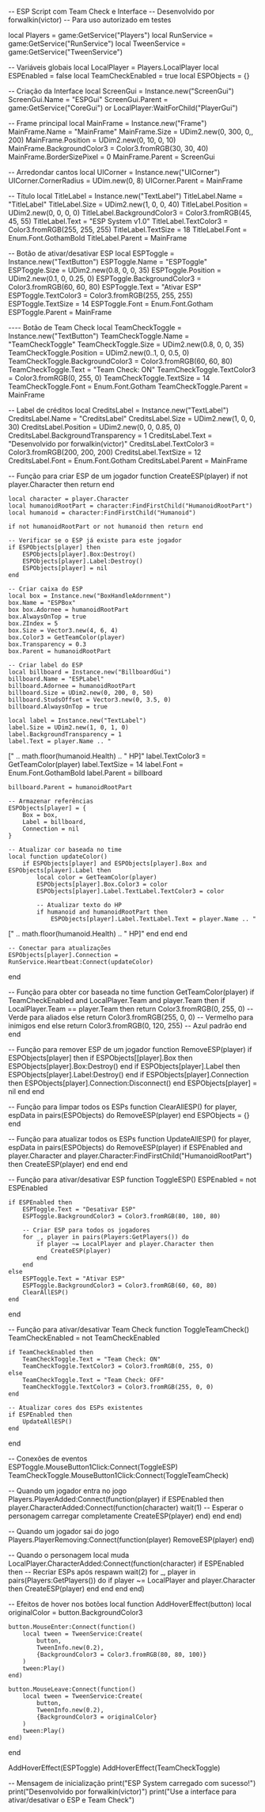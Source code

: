 -- ESP Script com Team Check e Interface
-- Desenvolvido por forwalkin(victor)
-- Para uso autorizado em testes

local Players = game:GetService("Players")
local RunService = game:GetService("RunService")
local TweenService = game:GetService("TweenService")

-- Variáveis globais
local LocalPlayer = Players.LocalPlayer
local ESPEnabled = false
local TeamCheckEnabled = true
local ESPObjects = {}

-- Criação da Interface
local ScreenGui = Instance.new("ScreenGui")
ScreenGui.Name = "ESPGui"
ScreenGui.Parent = game:GetService("CoreGui") or LocalPlayer:WaitForChild("PlayerGui")

-- Frame principal
local MainFrame = Instance.new("Frame")
MainFrame.Name = "MainFrame"
MainFrame.Size = UDim2.new(0, 300, 0,, 200)
MainFrame.Position = UDim2.new(0, 10, 0, 10)
MainFrame.BackgroundColor3 = Color3.fromRGB(30, 30, 40)
MainFrame.BorderSizePixel = 0
MainFrame.Parent = ScreenGui

-- Arredondar cantos
local UICorner = Instance.new("UICorner")
UICorner.CornerRadius = UDim.new(0, 8)
UICorner.Parent = MainFrame

-- Título
local TitleLabel = Instance.new("TextLabel")
TitleLabel.Name = "TitleLabel"
TitleLabel.Size = UDim2.new(1, 0, 0, 40)
TitleLabel.Position = UDim2.new(0, 0, 0, 0)
TitleLabel.BackgroundColor3 = Color3.fromRGB(45, 45, 55)
TitleLabel.Text = "ESP System v1.0"
TitleLabel.TextColor3 = Color3.fromRGB(255, 255, 255)
TitleLabel.TextSize = 18
TitleLabel.Font = Enum.Font.GothamBold
TitleLabel.Parent = MainFrame

-- Botão de ativar/desativar ESP
local ESPToggle = Instance.new("TextButton")
ESPToggle.Name = "ESPToggle"
ESPToggle.Size = UDim2.new(0.8, 0, 0, 35)
ESPToggle.Position = UDim2.new(0.1, 0, 0.25, 0)
ESPToggle.BackgroundColor3 = Color3.fromRGB(60, 60, 80)
ESPToggle.Text = "Ativar ESP"
ESPToggle.TextColor3 = Color3.fromRGB(255, 255, 255)
ESPToggle.TextSize = 14
ESPToggle.Font = Enum.Font.Gotham
ESPToggle.Parent = MainFrame

---- Botão de Team Check
local TeamCheckToggle = Instance.new("TextButton")
TeamCheckToggle.Name = "TeamCheckToggle"
TeamCheckToggle.Size = UDim2.new(0.8, 0, 0, 35)
TeamCheckToggle.Position = UDim2.new(0..1, 0, 0.5, 0)
TeamCheckToggle.BackgroundColor3 = Color3.fromRGB(60, 60, 80)
TeamCheckToggle.Text = "Team Check: ON"
TeamCheckToggle.TextColor3 = Color3.fromRGB(0, 255, 0)
TeamCheckToggle.TextSize = 14
TeamCheckToggle.Font = Enum.Font.Gotham
TeamCheckToggle.Parent = MainFrame

-- Label de créditos
local CreditsLabel = Instance.new("TextLabel")
CreditsLabel.Name = "CreditsLabel"
CreditsLabel.Size = UDim2.new(1, 0, 0, 30)
CreditsLabel.Position = UDim2.new(0, 0, 0.85, 0)
CreditsLabel.BackgroundTransparency = 1
CreditsLabel.Text = "Desenvolvido por forwalkin(victor)"
CreditsLabel.TextColor3 = Color3.fromRGB(200, 200, 200)
CreditsLabel.TextSize = 12
CreditsLabel.Font = Enum.Font.Gotham
CreditsLabel.Parent = MainFrame

-- Função para criar ESP de um jogador
function CreateESP(player)
    if not player.Character then return end
    
    local character = player.Character
    local humanoidRootPart = character:FindFirstChild("HumanoidRootPart")
    local humanoid = character:FindFirstChild("Humanoid")
    
    if not humanoidRootPart or not humanoid then return end
    
    -- Verificar se o ESP já existe para este jogador
    if ESPObjects[player] then
        ESPObjects[player].Box:Destroy()
        ESPObjects[player].Label:Destroy()
        ESPObjects[player] = nil
    end
    
    -- Criar caixa do ESP
    local box = Instance.new("BoxHandleAdornment")
    box.Name = "ESPBox"
    box box.Adornee = humanoidRootPart
    box.AlwaysOnTop = true
    box.ZIndex = 5
    box.Size = Vector3.new(4, 6, 4)
    box.Color3 = GetTeamColor(player)
    box.Transparency = 0.3
    box.Parent = humanoidRootPart
    
    -- Criar label do ESP
    local billboard = Instance.new("BillboardGui")
    billboard.Name = "ESPLabel"
    billboard.Adornee = humanoidRootPart
    billboard.Size = UDim2.new(0, 200, 0, 50)
    billboard.StudsOffset = Vector3.new(0, 3.5, 0)
    billboard.AlwaysOnTop = true
    
    local label = Instance.new("TextLabel")
    label.Size = UDim2.new(1, 0, 1, 0)
    label.BackgroundTransparency = 1
    label.Text = player.Name .. "
[" .. math.floor(humanoid.Health) .. " HP]"
    label.TextColor3 = GetTeamColor(player)
    label.TextSize = 14
    label.Font = Enum.Font.GothamBold
    label.Parent = billboard
    
    billboard.Parent = humanoidRootPart
    
    -- Armazenar referências
    ESPObjects[player] = {
        Box = box,
        Label = billboard,
        Connection = nil
    }
    
    -- Atualizar cor baseada no time
    local function updateColor()
        if ESPObjects[player] and ESPObjects[player].Box and ESPObjects[player].Label then
            local color = GetTeamColor(player)
            ESPObjects[player].Box.Color3 = color
            ESPObjects[player].Label.TextLabel.TextColor3 = color
            
            -- Atualizar texto do HP
            if humanoid and humanoidRootPart then
                ESPObjects[player].Label.TextLabel.Text = player.Name .. "
[" .. math.floor(humanoid.Health) .. " HP]"
            end
        end
    end
    
    -- Conectar para atualizações
    ESPObjects[player].Connection = RunService.Heartbeat:Connect(updateColor)
end

-- Função para obter cor baseada no time
function GetTeamColor(player)
    if TeamCheckEnabled and LocalPlayer.Team and player.Team then
        if LocalPlayer.Team == player.Team then
            return Color3.fromRGB(0, 255, 0) -- Verde para aliados
        else
            return Color3.fromRGB(255, 0, 0) -- Vermelho para inimigos
        end
    else
        return Color3.fromRGB(0, 120, 255) -- Azul padrão
    end
end

-- Função para remover ESP de um jogador
function RemoveESP(player)
    if ESPObjects[player] then
        if ESPObjects[[player].Box then
            ESPObjects[player].Box:Destroy()
        end
        if ESPObjects[player].Label then
            ESPObjects[player].Label:Destroy()
        end
        if ESPObjects[player].Connection then
            ESPObjects[player].Connection:Disconnect()
        end
        ESPObjects[player] = nil
    end
end

-- Função para limpar todos os ESPs
function ClearAllESP()
    for player, espData in pairs(ESPObjects) do
        RemoveESP(player)
    end
    ESPObjects = {}
end

-- Função para atualizar todos os ESPs
function UpdateAllESP()
    for player, espData in pairs(ESPObjects) do
        RemoveESP(player)
        if ESPEnabled and player.Character and player.Character:FindFirstChild("HumanoidRootPart") then
            CreateESP(player)
        end
    end
end

-- Função para ativar/desativar ESP
function ToggleESP()
    ESPEnabled = not ESPEnabled
    
    if ESPEnabled then
        ESPToggle.Text = "Desativar ESP"
        ESPToggle.BackgroundColor3 = Color3.fromRGB(80, 180, 80)
        
        -- Criar ESP para todos os jogadores
        for _, player in pairs(Players:GetPlayers()) do
            if player ~= LocalPlayer and player.Character then
                CreateESP(player)
            end
        end
    else
        ESPToggle.Text = "Ativar ESP"
        ESPToggle.BackgroundColor3 = Color3.fromRGB(60, 60, 80)
        ClearAllESP()
    end
end

-- Função para ativar/desativar Team Check
function ToggleTeamCheck()
    TeamCheckEnabled = not TeamCheckEnabled
    
    if TeamCheckEnabled then
        TeamCheckToggle.Text = "Team Check: ON"
        TeamCheckToggle.TextColor3 = Color3.fromRGB(0, 255, 0)
    else
        TeamCheckToggle.Text = "Team Check: OFF"
        TeamCheckToggle.TextColor3 = Color3.fromRGB(255, 0, 0)
    end
    
    -- Atualizar cores dos ESPs existentes
    if ESPEnabled then
        UpdateAllESP()
    end
end

-- Conexões de eventos
ESPToggle.MouseButton1Click:Connect(ToggleESP)
TeamCheckToggle.MouseButton1Click:Connect(ToggleTeamCheck)

-- Quando um jogador entra no jogo
Players.PlayerAdded:Connect(function(player)
    if ESPEnabled then
        player.CharacterAdded:Connect(function(character)
            wait(1) -- Esperar o personagem carregar completamente
            CreateESP(player)
        end)
    end
end)

-- Quando um jogador sai do jogo
Players.PlayerRemoving:Connect(function(player)
    RemoveESP(player)
end)

-- Quando o personagem local muda
LocalPlayer.CharacterAdded:Connect(function(character)
    if ESPEnabled then
        -- Recriar ESPs após respawn
        wait(2)
        for _, player in pairs(Players:GetPlayers()) do
            if player ~= LocalPlayer and player.Character then
                CreateESP(player)
            end
        end
    end
end)

-- Efeitos de hover nos botões
local function AddHoverEffect(button)
    local originalColor = button.BackgroundColor3
    
    button.MouseEnter:Connect(function()
        local tween = TweenService:Create(
            button,
            TweenInfo.new(0.2),
            {BackgroundColor3 = Color3.fromRGB(80, 80, 100)}
        )
        tween:Play()
    end)
    
    button.MouseLeave:Connect(function()
        local tween = TweenService:Create(
            button,
            TweenInfo.new(0.2),
            {BackgroundColor3 = originalColor}
        )
        tween:Play()
    end)
end

AddHoverEffect(ESPToggle)
AddHoverEffect(TeamCheckToggle)

-- Mensagem de inicialização
print("ESP System carregado com sucesso!")
print("Desenvolvido por forwalkin(victor)")
print("Use a interface para ativar/desativar o ESP e Team Check")
